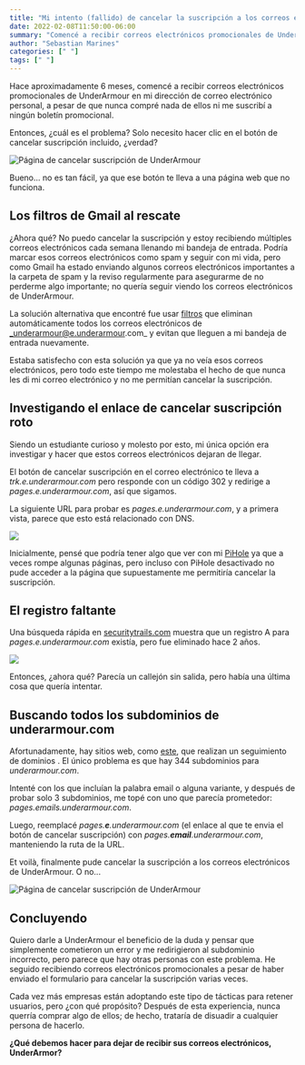 ```yaml
---
title: "Mi intento (fallido) de cancelar la suscripción a los correos electrónicos de UnderArmour"
date: 2022-02-08T11:50:00-06:00
summary: "Comencé a recibir correos electrónicos promocionales de UnderArmour en mi dirección de correo electrónico personal, a pesar de que nunca compré nada de ellos ni me suscribí a ningún boletín promocional. Intenté cancelar la suscripción, pero el enlace no funcionaba. Esta es mi historia"
author: "Sebastian Marines"
categories: [" "]
tags: [" "]
---
```


Hace aproximadamente 6 meses, comencé a recibir correos electrónicos promocionales de UnderArmour en mi dirección de correo electrónico personal, a pesar de que nunca compré nada de ellos ni me suscribí a ningún boletín promocional.

Entonces, ¿cuál es el problema? Solo necesito hacer clic en el botón de cancelar suscripción incluido, ¿verdad?

![Página de cancelar suscripción de UnderArmour](/my_failed_attempt_to_unsubscribe_from_underarmour_emails/button.jpeg)

Bueno... no es tan fácil, ya que ese botón te lleva a una página web que no funciona.

## Los filtros de Gmail al rescate

¿Ahora qué? No puedo cancelar la suscripción y estoy recibiendo múltiples correos electrónicos cada semana llenando mi bandeja de entrada. Podría marcar esos correos electrónicos como spam y seguir con mi vida, pero como Gmail ha estado enviando algunos correos electrónicos importantes a la carpeta de spam y la reviso regularmente para asegurarme de no perderme algo importante; no quería seguir viendo los correos electrónicos de UnderArmour.

La solución alternativa que encontré fue usar [filtros](https://support.google.com/mail/answer/6579) que eliminan automáticamente todos los correos electrónicos de _underarmour@e.underarmour.com_ y evitan que lleguen a mi bandeja de entrada nuevamente.

Estaba satisfecho con esta solución ya que ya no veía esos correos electrónicos, pero todo este tiempo me molestaba el hecho de que nunca les di mi correo electrónico y no me permitían cancelar la suscripción.

## Investigando el enlace de cancelar suscripción roto

Siendo un estudiante curioso y molesto por esto, mi única opción era investigar y hacer que estos correos electrónicos dejaran de llegar.

El botón de cancelar suscripción en el correo electrónico te lleva a _trk.e.underarmour.com_ pero responde con un código 302 y redirige a _pages.e.underarmour.com_, así que sigamos.

La siguiente URL para probar es _pages.e.underarmour.com_, y a primera vista, parece que esto está relacionado con DNS.

![](/my_failed_attempt_to_unsubscribe_from_underarmour_emails/cant_connect.jpeg)

Inicialmente, pensé que podría tener algo que ver con mi [PiHole](https://pi-hole.net/) ya que a veces rompe algunas páginas, pero incluso con PiHole desactivado no pude acceder a la página que supuestamente me permitiría cancelar la suscripción.

## El registro faltante

Una búsqueda rápida en [securitytrails.com](https://securitytrails.com) muestra que un registro A para _pages.e.underarmour.com_ existía, pero fue eliminado hace 2 años.

![](/my_failed_attempt_to_unsubscribe_from_underarmour_emails/dns.png)

Entonces, ¿ahora qué? Parecía un callejón sin salida, pero había una última cosa que quería intentar.

## Buscando todos los subdominios de underarmour.com

Afortunadamente, hay sitios web, como [este](https://subdomains.whoisxmlapi.com/), que realizan un seguimiento de dominios . El único problema es que hay 344 subdominios para _underarmour.com_.

Intenté con los que incluían la palabra email o alguna variante, y después de probar solo 3 subdominios, me topé con uno que parecía prometedor: _pages.emails.underarmour.com_.

Luego, reemplacé _pages.**e**.underarmour.com_ (el enlace al que te envia el botón de cancelar suscripción) con _pages.**email**.underarmour.com_, manteniendo la ruta de la URL.

Et voilà, finalmente pude cancelar la suscripción a los correos electrónicos de UnderArmour. O no...

![Página de cancelar suscripción de UnderArmour](/my_failed_attempt_to_unsubscribe_from_underarmour_emails/cancel.png)

## Concluyendo

Quiero darle a UnderArmour el beneficio de la duda y pensar que simplemente cometieron un error y me redirigieron al subdominio incorrecto, pero parece que hay otras personas con este problema. He seguido recibiendo correos electrónicos promocionales a pesar de haber enviado el formulario para cancelar la suscripción varias veces.

Cada vez más empresas están adoptando este tipo de tácticas para retener usuarios, pero ¿con qué propósito? Después de esta experiencia, nunca querría comprar algo de ellos; de hecho, trataría de disuadir a cualquier persona de hacerlo.

**¿Qué debemos hacer para dejar de recibir sus correos electrónicos, UnderArmor?**
